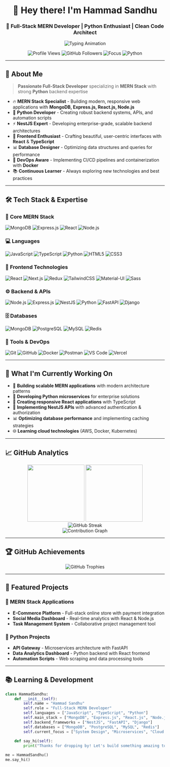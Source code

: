 <div align="center">
  
# 👋 Hey there! I'm **Hammad Sandhu**

### 🚀 Full-Stack MERN Developer | Python Enthusiast | Clean Code Architect

<img src="https://readme-typing-svg.herokuapp.com?font=Fira+Code&size=22&duration=3000&pause=1000&color=2F81F7&center=true&vCenter=true&width=600&lines=MERN+Stack+Developer+%7C+MongoDB+Express+React+Node;Python+Backend+Developer+%7C+NestJS+Expert;Building+Scalable+Web+Applications;Clean+Code+%26+Modern+Architecture;Always+Learning+%7C+Always+Building" alt="Typing Animation" />

<p align="center">
  <img src="https://komarev.com/ghpvc/?username=hammadSandhu&label=Profile%20Views&color=2F81F7&style=flat-square" alt="Profile Views" />
  <img src="https://img.shields.io/github/followers/hammadSandhu?label=Followers&style=flat-square&color=2F81F7" alt="GitHub Followers" />
  <img src="https://img.shields.io/badge/Focus-MERN%20Stack-2F81F7?style=flat-square" alt="Focus" />
  <img src="https://img.shields.io/badge/Code-Python-3776AB?style=flat-square&logo=python" alt="Python" />
</p>

</div>

---

## 🎯 **About Me**

> **Passionate Full-Stack Developer** specializing in **MERN Stack** with strong **Python** backend expertise

- 🔥 **MERN Stack Specialist** - Building modern, responsive web applications with **MongoDB, Express.js, React.js, Node.js**
- 🐍 **Python Developer** - Creating robust backend systems, APIs, and automation scripts
- ⚡ **NestJS Expert** - Developing enterprise-grade, scalable backend architectures
- 🎨 **Frontend Enthusiast** - Crafting beautiful, user-centric interfaces with **React** & **TypeScript**
- 📊 **Database Designer** - Optimizing data structures and queries for performance
- 🔧 **DevOps Aware** - Implementing CI/CD pipelines and containerization with **Docker**
- 📚 **Continuous Learner** - Always exploring new technologies and best practices

---

## 🛠️ **Tech Stack & Expertise**

### 🌟 **Core MERN Stack**
<p align="left">
  <img src="https://img.shields.io/badge/MongoDB-47A248?style=for-the-badge&logo=mongodb&logoColor=white" alt="MongoDB" />
  <img src="https://img.shields.io/badge/Express.js-000000?style=for-the-badge&logo=express&logoColor=white" alt="Express.js" />
  <img src="https://img.shields.io/badge/React-61DAFB?style=for-the-badge&logo=react&logoColor=black" alt="React" />
  <img src="https://img.shields.io/badge/Node.js-339933?style=for-the-badge&logo=node.js&logoColor=white" alt="Node.js" />
</p>

### 💻 **Languages**
<p align="left">
  <img src="https://img.shields.io/badge/JavaScript-F7DF1E?style=for-the-badge&logo=javascript&logoColor=black" alt="JavaScript" />
  <img src="https://img.shields.io/badge/TypeScript-3178C6?style=for-the-badge&logo=typescript&logoColor=white" alt="TypeScript" />
  <img src="https://img.shields.io/badge/Python-3776AB?style=for-the-badge&logo=python&logoColor=white" alt="Python" />
  <img src="https://img.shields.io/badge/HTML5-E34F26?style=for-the-badge&logo=html5&logoColor=white" alt="HTML5" />
  <img src="https://img.shields.io/badge/CSS3-1572B6?style=for-the-badge&logo=css3&logoColor=white" alt="CSS3" />
</p>

### 🎨 **Frontend Technologies**
<p align="left">
  <img src="https://img.shields.io/badge/React-61DAFB?style=for-the-badge&logo=react&logoColor=black" alt="React" />
  <img src="https://img.shields.io/badge/Next.js-000000?style=for-the-badge&logo=next.js&logoColor=white" alt="Next.js" />
  <img src="https://img.shields.io/badge/Redux-764ABC?style=for-the-badge&logo=redux&logoColor=white" alt="Redux" />
  <img src="https://img.shields.io/badge/TailwindCSS-38B2AC?style=for-the-badge&logo=tailwind-css&logoColor=white" alt="TailwindCSS" />
  <img src="https://img.shields.io/badge/Material--UI-0081CB?style=for-the-badge&logo=material-ui&logoColor=white" alt="Material-UI" />
  <img src="https://img.shields.io/badge/Sass-CC6699?style=for-the-badge&logo=sass&logoColor=white" alt="Sass" />
</p>

### ⚙️ **Backend & APIs**
<p align="left">
  <img src="https://img.shields.io/badge/Node.js-339933?style=for-the-badge&logo=node.js&logoColor=white" alt="Node.js" />
  <img src="https://img.shields.io/badge/Express.js-000000?style=for-the-badge&logo=express&logoColor=white" alt="Express.js" />
  <img src="https://img.shields.io/badge/NestJS-E0234E?style=for-the-badge&logo=nestjs&logoColor=white" alt="NestJS" />
  <img src="https://img.shields.io/badge/Python-3776AB?style=for-the-badge&logo=python&logoColor=white" alt="Python" />
  <img src="https://img.shields.io/badge/FastAPI-009688?style=for-the-badge&logo=fastapi&logoColor=white" alt="FastAPI" />
  <img src="https://img.shields.io/badge/Django-092E20?style=for-the-badge&logo=django&logoColor=white" alt="Django" />
</p>

### 🗄️ **Databases**
<p align="left">
  <img src="https://img.shields.io/badge/MongoDB-47A248?style=for-the-badge&logo=mongodb&logoColor=white" alt="MongoDB" />
  <img src="https://img.shields.io/badge/PostgreSQL-336791?style=for-the-badge&logo=postgresql&logoColor=white" alt="PostgreSQL" />
  <img src="https://img.shields.io/badge/MySQL-4479A1?style=for-the-badge&logo=mysql&logoColor=white" alt="MySQL" />
  <img src="https://img.shields.io/badge/Redis-DC382D?style=for-the-badge&logo=redis&logoColor=white" alt="Redis" />
</p>

### 🔧 **Tools & DevOps**
<p align="left">
  <img src="https://img.shields.io/badge/Git-F05032?style=for-the-badge&logo=git&logoColor=white" alt="Git" />
  <img src="https://img.shields.io/badge/GitHub-181717?style=for-the-badge&logo=github&logoColor=white" alt="GitHub" />
  <img src="https://img.shields.io/badge/Docker-2496ED?style=for-the-badge&logo=docker&logoColor=white" alt="Docker" />
  <img src="https://img.shields.io/badge/Postman-FF6C37?style=for-the-badge&logo=postman&logoColor=white" alt="Postman" />
  <img src="https://img.shields.io/badge/VS%20Code-007ACC?style=for-the-badge&logo=visual-studio-code&logoColor=white" alt="VS Code" />
  <img src="https://img.shields.io/badge/Vercel-000000?style=for-the-badge&logo=vercel&logoColor=white" alt="Vercel" />
</p>

---

## 🚀 **What I'm Currently Working On**

- 🔨 **Building scalable MERN applications** with modern architecture patterns
- 🐍 **Developing Python microservices** for enterprise solutions  
- 📱 **Creating responsive React applications** with TypeScript
- 🔧 **Implementing NestJS APIs** with advanced authentication & authorization
- 📊 **Optimizing database performance** and implementing caching strategies
- 🌐 **Learning cloud technologies** (AWS, Docker, Kubernetes)

---

## 📈 **GitHub Analytics**

<div align="center">
  
<img height="180em" src="https://github-readme-stats.vercel.app/api?username=hammadSandhu&show_icons=true&theme=tokyonight&include_all_commits=true&count_private=true&hide_border=true&bg_color=0D1117&title_color=2F81F7&icon_color=2F81F7&text_color=C9D1D9"/>

<img height="180em" src="https://github-readme-stats.vercel.app/api/top-langs/?username=hammadSandhu&layout=compact&langs_count=8&theme=tokyonight&hide_border=true&bg_color=0D1117&title_color=2F81F7&text_color=C9D1D9"/>

</div>

<div align="center">
  
<img src="https://github-readme-streak-stats.herokuapp.com/?user=hammadSandhu&theme=tokyonight&hide_border=true&background=0D1117&stroke=2F81F7&ring=2F81F7&fire=FF6B6B&currStreakLabel=C9D1D9" alt="GitHub Streak" />

</div>

<div align="center">
  
<img src="https://github-readme-activity-graph.vercel.app/graph?username=hammadSandhu&theme=tokyo-night&hide_border=true&bg_color=0D1117&color=2F81F7&line=2F81F7&point=FF6B6B" alt="Contribution Graph" />

</div>

---

## 🏆 **GitHub Achievements**

<div align="center">
  
<img src="https://github-profile-trophy.vercel.app/?username=hammadSandhu&theme=tokyonight&no-frame=true&no-bg=true&margin-w=4&row=1" alt="GitHub Trophies" />

</div>

---

## 💼 **Featured Projects**

### 🌟 **MERN Stack Applications**
- **E-Commerce Platform** - Full-stack online store with payment integration
- **Social Media Dashboard** - Real-time analytics with React & Node.js
- **Task Management System** - Collaborative project management tool

### 🐍 **Python Projects**
- **API Gateway** - Microservices architecture with FastAPI
- **Data Analytics Dashboard** - Python backend with React frontend
- **Automation Scripts** - Web scraping and data processing tools

---

## 📚 **Learning & Development**

```python
class HammadSandhu:
    def __init__(self):
        self.name = "Hammad Sandhu"
        self.role = "Full-Stack MERN Developer"
        self.languages = ["JavaScript", "TypeScript", "Python"]
        self.main_stack = ["MongoDB", "Express.js", "React.js", "Node.js"]
        self.backend_frameworks = ["NestJS", "FastAPI", "Django"]
        self.databases = ["MongoDB", "PostgreSQL", "MySQL", "Redis"]
        self.current_focus = ["System Design", "Microservices", "Cloud Architecture"]
    
    def say_hi(self):
        print("Thanks for dropping by! Let's build something amazing together! 🚀")

me = HammadSandhu()
me.say_hi()
